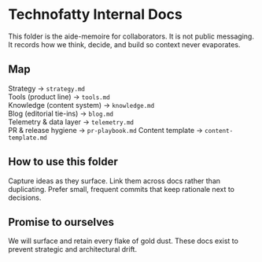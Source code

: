 # Technofatty Internal Docs

This folder is the aide-memoire for collaborators. It is not public messaging. It records how we think, decide, and build so context never evaporates.

## Map
Strategy → `strategy.md`  
Tools (product line) → `tools.md`  
Knowledge (content system) → `knowledge.md`  
Blog (editorial tie-ins) → `blog.md`  
Telemetry & data layer → `telemetry.md`  
PR & release hygiene → `pr-playbook.md`
Content template → `content-template.md`

## How to use this folder
Capture ideas as they surface. Link them across docs rather than duplicating. Prefer small, frequent commits that keep rationale next to decisions.

## Promise to ourselves
We will surface and retain every flake of gold dust. These docs exist to prevent strategic and architectural drift.
